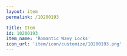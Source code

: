 ```yaml
---
layout: item
permalink: /10200193

title: Item
id: 10200193
item_name: 'Romantic Wavy Locks'
icon_url: 'item/icon/customize/10200193.png'
---
```

